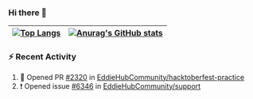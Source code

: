 ### Hi there 👋

<!--
**kelvinabella/kelvinabella** is a ✨ _special_ ✨ repository because its `README.md` (this file) appears on your GitHub profile.

Here are some ideas to get you started:

- 🔭 I’m currently working on ...
- 🌱 I’m currently learning ...
- 👯 I’m looking to collaborate on ...
- 🤔 I’m looking for help with ...
- 💬 Ask me about ...
- 📫 How to reach me: ...
- 😄 Pronouns: ...
- ⚡ Fun fact: ...
-->

| [![Top Langs](https://github-readme-stats.vercel.app/api/top-langs/?username=kelvinabella&layout=compact&hide_border=true)](https://github.com/kelvinabella) | [![Anurag's GitHub stats](https://github-readme-stats.vercel.app/api?username=kelvinabella&hide_border=true)](https://github.com/kelvinabella) |
| ------------- | ------------- |

### :zap: Recent Activity
<!--START_SECTION:activity-->
1. 💪 Opened PR [#2320](https://github.com/EddieHubCommunity/hacktoberfest-practice/pull/2320) in [EddieHubCommunity/hacktoberfest-practice](https://github.com/EddieHubCommunity/hacktoberfest-practice)
2. ❗️ Opened issue [#6346](https://github.com/EddieHubCommunity/support/issues/6346) in [EddieHubCommunity/support](https://github.com/EddieHubCommunity/support)
<!--END_SECTION:activity-->
